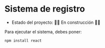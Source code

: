 <h1> Sistema de registro</h1>

- Estado del proyecto: 🧑‍🎓 En construcción 🧑‍🎓

Para ejecutar el sistema, debes poner:

```npm install react``` 
